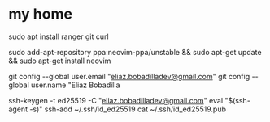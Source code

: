 # my home

sudo apt install ranger git curl

sudo add-apt-repository ppa:neovim-ppa/unstable && sudo apt-get update && sudo apt-get install neovim

git config --global user.email "eliaz.bobadilladev@gmail.com"
git config --global user.name "Eliaz Bobadilla

ssh-keygen -t ed25519 -C "eliaz.bobadilladev@gmail.com"
eval "$(ssh-agent -s)"
ssh-add ~/.ssh/id_ed25519
cat ~/.ssh/id_ed25519.pub

